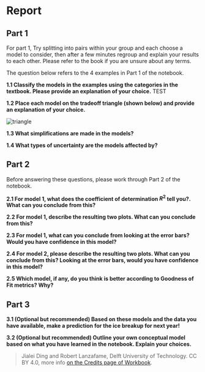 # Report

## Part 1

For part 1, Try splitting into pairs within your group and each choose a model to consider, then after a few minutes regroup and explain your results to each other. Please refer to the book if you are unsure about any terms.

The question below refers to the 4 examples in Part 1 of the notebook.

**1.1 Classify the models in the examples using the categories in the textbook. Please provide an explanation of your choice.**
TEST 

**1.2 Place each model on the tradeoff triangle (shown below) and provide an explanation of your choice.**

![triangle](https://files.mude.citg.tudelft.nl/triangle.jpg)

**1.3 What simplifications are made in the models?**

**1.4 What types of uncertainty are the models affected by?**


## Part 2

Before answering these questions, please work through Part 2 of the notebook.

**2.1 For model 1, what does the coefficient of determination $R^2$ tell you?. What can you conclude from this?**


**2.2 For model 1, describe the resulting two plots. What can you conclude from this?**


**2.3 For model 1, what can you conclude from looking at the error bars? Would you have confidence in this model?**


**2.4 For model 2, please describe the resulting two plots. What can you conclude from this? Looking at the error bars, would you have confidence in this model?**


**2.5 Which model, if any, do you think is better according to Goodness of Fit metrics? Why?**


## Part 3

**3.1 (Optional but recommended) Based on these models and the data you have available, make a prediction for the ice breakup for next year!**


**3.2 (Optional but recommended) Outline your own conceptual model based on what you have learned in the notebook. Explain your choices.**


> Jialei Ding and Robert Lanzafame, Delft University of Technology. CC BY 4.0, more info [on the Credits page of Workbook](https://mude.citg.tudelft.nl/workbook-2025/credits.html).

